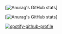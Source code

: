 [![Anurag's GitHub stats](https://github-readme-stats-two-gold-42.vercel.app/api?username=wardenslayer&show_icons=true&theme=onedark)]


[![Anurag's GitHub stats](https://github-readme-stats.vercel.app/api?username=wardenslayer&show_icons=true&theme=onedark)]


[![spotify-github-profile](https://spotify-github-profile.vercel.app/api/view?uid=1216104368&cover_image=true&theme=natemoo-re&show_offline=true&background_color=000000&interchange=true&bar_color=53b14f&bar_color_cover=true)](https://spotify-github-profile.vercel.app/api/view?uid=1216104368&redirect=true)
